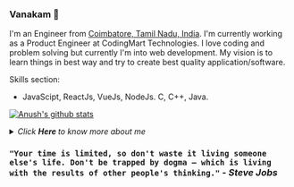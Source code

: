 ### Vanakam 🙏

I'm an Engineer from [Coimbatore, Tamil Nadu, India](https://en.wikipedia.org/wiki/Coimbatore). I'm currently working as a Product Engineer at CodingMart Technologies. I love coding and problem solving but currently I'm into web development. My vision is to learn things in best way and try to create best quality application/software.

Skills section:
- JavaScipt, ReactJs, VueJs, NodeJs. C, C++, Java.


[![Anush's github stats](https://github-readme-stats.vercel.app/api?username=apascerprano)](https://github.com/anuraghazra/github-readme-stats)
<details>
  <summary>
    <i> Click <b> Here </b> to know more about me </i>
  </summary><br/>
  - 🔭 &nbsp; I’m currently working on: ReactJS, Javascript, Jquery, NodeJS, Python, C, C++. <br/>
  - 🌱 &nbsp; I’m currently learning: VueJS, AI(NLP) , Machine Learning, GraphQl, Docker, Webpack.<br/>
  - 👯 &nbsp; I’m looking to collaborate on: Realtime projects on AI, web, ML.<br/>
  - ⚡&nbsp; Fun fact: I code without caffine :smile:<br/>
  - 📫 &nbsp; How to reach me:<br/>
  <p>&emsp;&emsp;&nbsp;
      <a style="background-color: #C0C0C0" href="https://www.linkedin.com/in/anush-kumar-n-b48778145/" _blank>
        <img style="border-radius: 15px" height="24" width="24" src="https://simpleicons.org/icons/linkedin.svg"/>
      </a>&ensp;
      <a style="background-color: #C0C0C0" href="https://medium.com/@anush.kumar.1998" _blank>
        <img style="border-radius: 15px" height="24" width="24" src="https://simpleicons.org/icons/medium.svg" />
      </a>&ensp;
      <a style="background-color: #C0C0C0" href="https://www.freecodecamp.org/anushkumar6" _blank>
        <img style="border-radius: 15px" height="24" width="24" src="https://simpleicons.org/icons/freecodecamp.svg" />
      </a>&ensp;
      <a style="background-color: #C0C0C0" href="https://github.com/anush629" _blank>
        <img style="border-radius: 15px" height="24" width="24" src="https://simpleicons.org/icons/github.svg" />
      </a>&ensp;
      <a style="background-color: #C0C0C0" href="https://codepen.io/anushkumar06/" _blank>
        <img style="border-radius: 15px" height="24" width="24" src="https://simpleicons.org/icons/codepen.svg" />
      </a>&ensp;
      <a style="background-color: #C0C0C0" href="https://www.hackerrank.com/anushkumar" _blank>
        <img style="border-radius: 15px" height="24" width="24" src="https://simpleicons.org/icons/hackerrank.svg" />
      </a>
  </p>
</details>

### `"Your time is limited, so don't waste it living someone else's life. Don't be trapped by dogma – which is living with the results of other people's thinking."` - _Steve Jobs_
